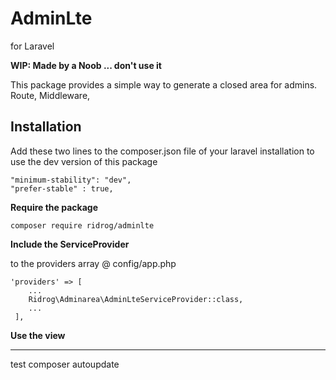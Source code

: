 # AdminLte 

for Laravel

**WIP: Made by a Noob ... don't use it**

This package provides a simple way to generate a closed area for admins.
Route, Middleware, 

## Installation

Add these two lines to the composer.json file of your laravel installation to use the dev version of this package

```
"minimum-stability": "dev",
"prefer-stable" : true,
```

**Require the package**

```
composer require ridrog/adminlte
```

**Include the ServiceProvider**
 
to the providers array @ config/app.php
```
'providers' => [
    ...
    Ridrog\Adminarea\AdminLteServiceProvider::class,
    ...
 ],
```

**Use the view**


-------------

test composer autoupdate
